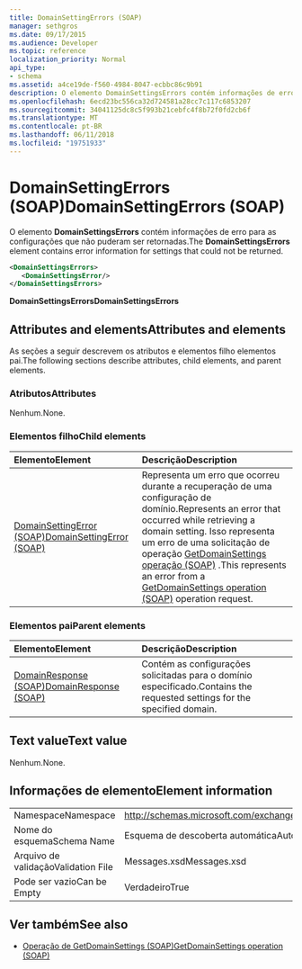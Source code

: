 ```yaml
---
title: DomainSettingErrors (SOAP)
manager: sethgros
ms.date: 09/17/2015
ms.audience: Developer
ms.topic: reference
localization_priority: Normal
api_type:
- schema
ms.assetid: a4ce19de-f560-4984-8047-ecbbc86c9b91
description: O elemento DomainSettingsErrors contém informações de erro para as configurações que não puderam ser retornadas.
ms.openlocfilehash: 6ecd23bc556ca32d724581a28cc7c117c6853207
ms.sourcegitcommit: 34041125dc8c5f993b21cebfc4f8b72f0fd2cb6f
ms.translationtype: MT
ms.contentlocale: pt-BR
ms.lasthandoff: 06/11/2018
ms.locfileid: "19751933"
---
```

# <a name="domainsettingerrors-soap"></a><span data-ttu-id="332d3-103">DomainSettingErrors (SOAP)</span><span class="sxs-lookup"><span data-stu-id="332d3-103">DomainSettingErrors (SOAP)</span></span>

<span data-ttu-id="332d3-104">O elemento **DomainSettingsErrors** contém informações de erro para as configurações que não puderam ser retornadas.</span><span class="sxs-lookup"><span data-stu-id="332d3-104">The **DomainSettingsErrors** element contains error information for settings that could not be returned.</span></span> 
  
```XML
<DomainSettingsErrors>
   <DomainSettingsError/>
</DomainSettingsErrors>
```

 <span data-ttu-id="332d3-105">**DomainSettingsErrors**</span><span class="sxs-lookup"><span data-stu-id="332d3-105">**DomainSettingsErrors**</span></span>
## <a name="attributes-and-elements"></a><span data-ttu-id="332d3-106">Attributes and elements</span><span class="sxs-lookup"><span data-stu-id="332d3-106">Attributes and elements</span></span>

<span data-ttu-id="332d3-107">As seções a seguir descrevem os atributos e elementos filho elementos pai.</span><span class="sxs-lookup"><span data-stu-id="332d3-107">The following sections describe attributes, child elements, and parent elements.</span></span>
  
### <a name="attributes"></a><span data-ttu-id="332d3-108">Atributos</span><span class="sxs-lookup"><span data-stu-id="332d3-108">Attributes</span></span>

<span data-ttu-id="332d3-109">Nenhum.</span><span class="sxs-lookup"><span data-stu-id="332d3-109">None.</span></span>
  
### <a name="child-elements"></a><span data-ttu-id="332d3-110">Elementos filho</span><span class="sxs-lookup"><span data-stu-id="332d3-110">Child elements</span></span>

|<span data-ttu-id="332d3-111">**Elemento**</span><span class="sxs-lookup"><span data-stu-id="332d3-111">**Element**</span></span>|<span data-ttu-id="332d3-112">**Descrição**</span><span class="sxs-lookup"><span data-stu-id="332d3-112">**Description**</span></span>|
|:-----|:-----|
|[<span data-ttu-id="332d3-113">DomainSettingError (SOAP)</span><span class="sxs-lookup"><span data-stu-id="332d3-113">DomainSettingError (SOAP)</span></span>](domainsettingerror-soap.md) <br/> |<span data-ttu-id="332d3-114">Representa um erro que ocorreu durante a recuperação de uma configuração de domínio.</span><span class="sxs-lookup"><span data-stu-id="332d3-114">Represents an error that occurred while retrieving a domain setting.</span></span> <span data-ttu-id="332d3-115">Isso representa um erro de uma solicitação de operação [GetDomainSettings operação (SOAP)](getdomainsettings-operation-soap.md) .</span><span class="sxs-lookup"><span data-stu-id="332d3-115">This represents an error from a [GetDomainSettings operation (SOAP)](getdomainsettings-operation-soap.md) operation request.</span></span>  <br/> |
   
### <a name="parent-elements"></a><span data-ttu-id="332d3-116">Elementos pai</span><span class="sxs-lookup"><span data-stu-id="332d3-116">Parent elements</span></span>

|<span data-ttu-id="332d3-117">**Elemento**</span><span class="sxs-lookup"><span data-stu-id="332d3-117">**Element**</span></span>|<span data-ttu-id="332d3-118">**Descrição**</span><span class="sxs-lookup"><span data-stu-id="332d3-118">**Description**</span></span>|
|:-----|:-----|
|[<span data-ttu-id="332d3-119">DomainResponse (SOAP)</span><span class="sxs-lookup"><span data-stu-id="332d3-119">DomainResponse (SOAP)</span></span>](domainresponse-soap.md) <br/> |<span data-ttu-id="332d3-120">Contém as configurações solicitadas para o domínio especificado.</span><span class="sxs-lookup"><span data-stu-id="332d3-120">Contains the requested settings for the specified domain.</span></span>  <br/> |
   
## <a name="text-value"></a><span data-ttu-id="332d3-121">Text value</span><span class="sxs-lookup"><span data-stu-id="332d3-121">Text value</span></span>

<span data-ttu-id="332d3-122">Nenhum.</span><span class="sxs-lookup"><span data-stu-id="332d3-122">None.</span></span>
  
## <a name="element-information"></a><span data-ttu-id="332d3-123">Informações de elemento</span><span class="sxs-lookup"><span data-stu-id="332d3-123">Element information</span></span>

|||
|:-----|:-----|
|<span data-ttu-id="332d3-124">Namespace</span><span class="sxs-lookup"><span data-stu-id="332d3-124">Namespace</span></span>  <br/> |http://schemas.microsoft.com/exchange/2010/Autodiscover  <br/> |
|<span data-ttu-id="332d3-125">Nome do esquema</span><span class="sxs-lookup"><span data-stu-id="332d3-125">Schema Name</span></span>  <br/> |<span data-ttu-id="332d3-126">Esquema de descoberta automática</span><span class="sxs-lookup"><span data-stu-id="332d3-126">Autodiscover schema</span></span>  <br/> |
|<span data-ttu-id="332d3-127">Arquivo de validação</span><span class="sxs-lookup"><span data-stu-id="332d3-127">Validation File</span></span>  <br/> |<span data-ttu-id="332d3-128">Messages.xsd</span><span class="sxs-lookup"><span data-stu-id="332d3-128">Messages.xsd</span></span>  <br/> |
|<span data-ttu-id="332d3-129">Pode ser vazio</span><span class="sxs-lookup"><span data-stu-id="332d3-129">Can be Empty</span></span>  <br/> |<span data-ttu-id="332d3-130">Verdadeiro</span><span class="sxs-lookup"><span data-stu-id="332d3-130">True</span></span>  <br/> |
   
## <a name="see-also"></a><span data-ttu-id="332d3-131">Ver também</span><span class="sxs-lookup"><span data-stu-id="332d3-131">See also</span></span>

- [<span data-ttu-id="332d3-132">Operação de GetDomainSettings (SOAP)</span><span class="sxs-lookup"><span data-stu-id="332d3-132">GetDomainSettings operation (SOAP)</span></span>](getdomainsettings-operation-soap.md)


